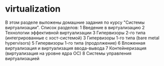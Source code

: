# virtualization
В этом разделе выложены домашние задания по курсу "Системы виртуализации".
Список разделов:
1	Введение в виртуализацию
2	Технологии эффективной виртуализации
3	Гипервизоры 2-го типа (интегрированные с хост-системой)
3	Гипервизоры 1-го типа (bare metal hypervisors)
5	Гипервизоры 1-го типа (продолжение)
6	Вложенная виртуализация и виртуализация ввода-вывода
7	Контейнеризация (виртуализация на уровне ядра ОС)
8	Системы управления виртуализацией
